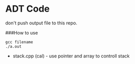# ADT Code

don't push output file to this repo.

###How to use
```
gcc filename
./a.out
````

- stack.cpp (cal) - use pointer and array to controll stack
